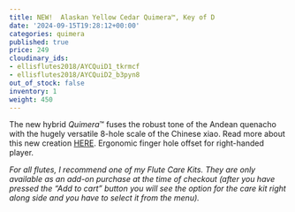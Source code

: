 ```yaml
---
title: NEW!  Alaskan Yellow Cedar Quimera™, Key of D
date: '2024-09-15T19:28:12+00:00'
categories: quimera
published: true
price: 249
cloudinary_ids:
- ellisflutes2018/AYCQuiD1_tkrmcf
- ellisflutes2018/AYCQuiD2_b3pyn8
out_of_stock: false
inventory: 1
weight: 450
---
```


The new hybrid  *Quimera*™ fuses the robust tone of the Andean quenacho with the hugely versatile 8-hole scale of the Chinese xiao.  Read more about this new creation [HERE](https://www.ellisflutes.com/world-flutes/quimera).   Ergonomic finger hole offset for right-handed player.

*For all flutes, I recommend one of my Flute Care Kits. They are only available as an add-on purchase at the time of checkout (after you have pressed the “Add to cart” button you will see the option for the care kit right along side and you have to select it from the menu).*